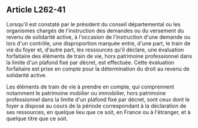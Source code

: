 ## Article L262-41

Lorsqu'il est constaté par le président du conseil départemental ou les organismes chargés de l'instruction
des demandes ou du versement du revenu de solidarité active, à l'occasion de l'instruction d'une demande ou
lors d'un contrôle, une disproportion marquée entre, d'une part, le train de vie du foyer et, d'autre part, les
ressources qu'il déclare, une évaluation forfaitaire des éléments de train de vie, hors patrimoine professionnel
dans la limite d'un plafond fixé par décret, est effectuée. Cette évaluation forfaitaire est prise en compte pour
la détermination du droit au revenu de solidarité active.

Les éléments de train de vie à prendre en compte, qui comprennent notamment le patrimoine mobilier ou
immobilier, hors patrimoine professionnel dans la limite d'un plafond fixé par décret, sont ceux dont le foyer
a disposé au cours de la période correspondant à la déclaration de ses ressources, en quelque lieu que ce soit,
en France ou à l'étranger, et à quelque titre que ce soit.

